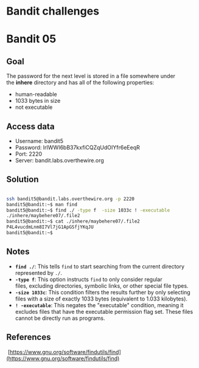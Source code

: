
# Bandit challenges
# Bandit 05

## Goal

The password for the next level is stored in a file somewhere under the **inhere** directory and has all of the following properties:

- human-readable
- 1033 bytes in size
- not executable
## Access data

+ Username: bandit5
+ Password: lrIWWI6bB37kxfiCQZqUdOIYfr6eEeqR
+ Port: 2220
+ Server: bandit.labs.overthewire.org
## Solution

```bash

ssh bandit5@bandit.labs.overthewire.org -p 2220
bandit5@bandit:~$ man find
bandit5@bandit:~$ find ./ -type f  -size 1033c ! -executable
./inhere/maybehere07/.file2
bandit5@bandit:~$ cat ./inhere/maybehere07/.file2
P4L4vucdmLnm8I7Vl7jG1ApGSfjYKqJU
bandit5@bandit:~$ 
````

## Notes
+ **`find ./`**: This tells `find` to start searching from the current directory represented by `./`.
+ **`-type f`**: This option instructs `find` to only consider regular files, excluding directories, symbolic links, or other special file types.
+ **`-size 1033c`**: This condition filters the results further by only selecting files with a size of exactly 1033 bytes (equivalent to 1.033 kilobytes).
+ **`! -executable`**: This negates the "executable" condition, meaning it excludes files that have the executable permission flag set. These files cannot be directly run as programs.

## References
 [https://www.gnu.org/software/findutils/find](https://www.gnu.org/software/findutils/find)
